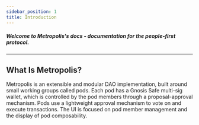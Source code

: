 ```yaml
---
sidebar_position: 1
title: Introduction
---
```


##### Welcome to Metropolis's docs - documentation for the people-first protocol.

---

## What Is Metropolis?

Metropolis is an extensible and modular DAO implementation, built around small working groups called pods. Each pod has a Gnosis Safe multi-sig wallet, which is controlled by the pod members through a proposal-approval mechanism.
Pods use a lightweight approval mechanism to vote on and execute transactions. The UI is focused on pod member management and the display of pod composability. 